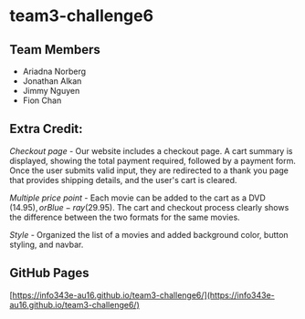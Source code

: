 # team3-challenge6

## Team Members

* Ariadna Norberg
* Jonathan Alkan 
* Jimmy Nguyen
* Fion Chan

## Extra Credit:

*Checkout page* - Our website includes a checkout page. A cart summary is displayed, showing the total payment required, 
followed by a payment form. Once the user submits valid input, they are redirected to a thank you page that 
provides shipping details, and the user's cart is cleared.

*Multiple price point* - Each movie can be added to the cart as a DVD ($14.95), or Blue-ray ($29.95). The cart and checkout process clearly shows the difference between the two formats for the same movies. 

*Style* - Organized the list of a movies and added background color, button styling, and navbar. 

## GitHub Pages
[https://info343e-au16.github.io/team3-challenge6/](https://info343e-au16.github.io/team3-challenge6/)